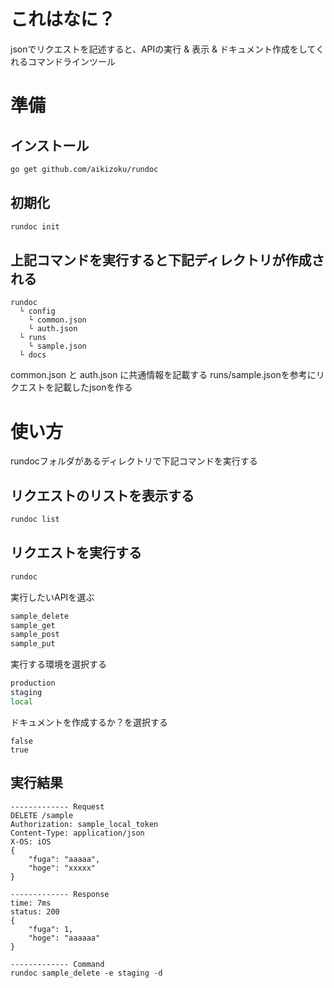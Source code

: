 # これはなに？
jsonでリクエストを記述すると、APIの実行 & 表示 & ドキュメント作成をしてくれるコマンドラインツール

# 準備

## インストール

```bash
go get github.com/aikizoku/rundoc
```

## 初期化

```bash
rundoc init
```

## 上記コマンドを実行すると下記ディレクトリが作成される

```
rundoc 
  └ config
    └ common.json
    └ auth.json
  └ runs
    └ sample.json
  └ docs
```
common.json と auth.json に共通情報を記載する
runs/sample.jsonを参考にリクエストを記載したjsonを作る

# 使い方
rundocフォルダがあるディレクトリで下記コマンドを実行する

## リクエストのリストを表示する

```bash
rundoc list
```

## リクエストを実行する

```bash
rundoc
```

実行したいAPIを選ぶ
```bash
sample_delete
sample_get
sample_post
sample_put
```

実行する環境を選択する
```bash
production
staging
local
```

ドキュメントを作成するか？を選択する
```
false
true
```

## 実行結果

```
------------- Request
DELETE /sample
Authorization: sample_local_token
Content-Type: application/json
X-OS: iOS
{
    "fuga": "aaaaa",
    "hoge": "xxxxx"
}

------------- Response
time: 7ms
status: 200
{
    "fuga": 1,
    "hoge": "aaaaaa"
}

------------- Command
rundoc sample_delete -e staging -d
```